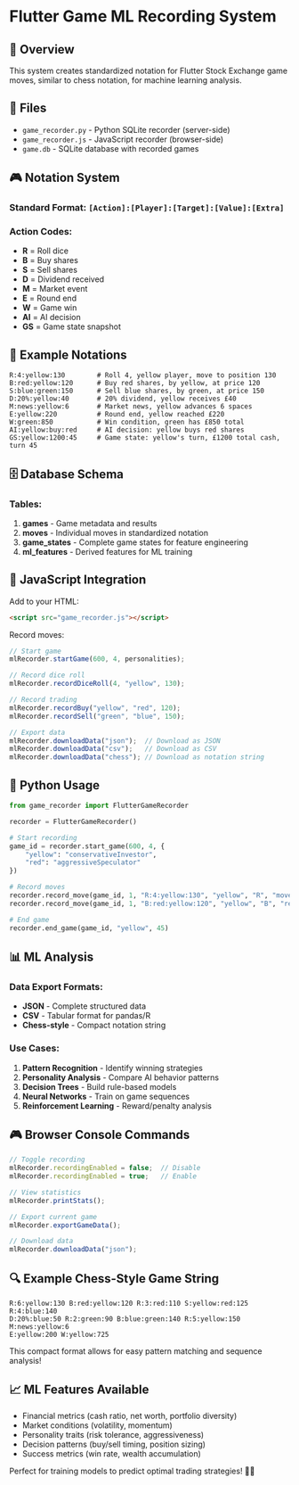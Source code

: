 # Flutter Game ML Recording System

## 🎯 Overview

This system creates standardized notation for Flutter Stock Exchange game moves, similar to chess notation, for machine learning analysis.

## 📁 Files

- `game_recorder.py` - Python SQLite recorder (server-side)
- `game_recorder.js` - JavaScript recorder (browser-side)  
- `game.db` - SQLite database with recorded games

## 🎮 Notation System

### Standard Format: `[Action]:[Player]:[Target]:[Value]:[Extra]`

### Action Codes:
- **R** = Roll dice
- **B** = Buy shares
- **S** = Sell shares
- **D** = Dividend received
- **M** = Market event
- **E** = Round end
- **W** = Game win
- **AI** = AI decision
- **GS** = Game state snapshot

## 📝 Example Notations

```
R:4:yellow:130        # Roll 4, yellow player, move to position 130
B:red:yellow:120      # Buy red shares, by yellow, at price 120
S:blue:green:150      # Sell blue shares, by green, at price 150
D:20%:yellow:40       # 20% dividend, yellow receives £40
M:news:yellow:6       # Market news, yellow advances 6 spaces
E:yellow:220          # Round end, yellow reached £220
W:green:850           # Win condition, green has £850 total
AI:yellow:buy:red     # AI decision: yellow buys red shares
GS:yellow:1200:45     # Game state: yellow's turn, £1200 total cash, turn 45
```

## 🗄️ Database Schema

### Tables:
1. **games** - Game metadata and results
2. **moves** - Individual moves in standardized notation
3. **game_states** - Complete game states for feature engineering
4. **ml_features** - Derived features for ML training

## 🔧 JavaScript Integration

Add to your HTML:
```html
<script src="game_recorder.js"></script>
```

Record moves:
```javascript
// Start game
mlRecorder.startGame(600, 4, personalities);

// Record dice roll
mlRecorder.recordDiceRoll(4, "yellow", 130);

// Record trading
mlRecorder.recordBuy("yellow", "red", 120);
mlRecorder.recordSell("green", "blue", 150);

// Export data
mlRecorder.downloadData("json");  // Download as JSON
mlRecorder.downloadData("csv");   // Download as CSV
mlRecorder.downloadData("chess"); // Download as notation string
```

## 🐍 Python Usage

```python
from game_recorder import FlutterGameRecorder

recorder = FlutterGameRecorder()

# Start recording
game_id = recorder.start_game(600, 4, {
    "yellow": "conservativeInvestor",
    "red": "aggressiveSpeculator"
})

# Record moves
recorder.record_move(game_id, 1, "R:4:yellow:130", "yellow", "R", "move", 4)
recorder.record_move(game_id, 1, "B:red:yellow:120", "yellow", "B", "red", 120)

# End game
recorder.end_game(game_id, "yellow", 45)
```

## 📊 ML Analysis

### Data Export Formats:
- **JSON** - Complete structured data
- **CSV** - Tabular format for pandas/R
- **Chess-style** - Compact notation string

### Use Cases:
1. **Pattern Recognition** - Identify winning strategies
2. **Personality Analysis** - Compare AI behavior patterns
3. **Decision Trees** - Build rule-based models
4. **Neural Networks** - Train on game sequences
5. **Reinforcement Learning** - Reward/penalty analysis

## 🎮 Browser Console Commands

```javascript
// Toggle recording
mlRecorder.recordingEnabled = false;  // Disable
mlRecorder.recordingEnabled = true;   // Enable

// View statistics
mlRecorder.printStats();

// Export current game
mlRecorder.exportGameData();

// Download data
mlRecorder.downloadData("json");
```

## 🔍 Example Chess-Style Game String

```
R:6:yellow:130 B:red:yellow:120 R:3:red:110 S:yellow:red:125 R:4:blue:140 
D:20%:blue:50 R:2:green:90 B:blue:green:140 R:5:yellow:150 M:news:yellow:6 
E:yellow:200 W:yellow:725
```

This compact format allows for easy pattern matching and sequence analysis!

## 📈 ML Features Available

- Financial metrics (cash ratio, net worth, portfolio diversity)
- Market conditions (volatility, momentum) 
- Personality traits (risk tolerance, aggressiveness)
- Decision patterns (buy/sell timing, position sizing)
- Success metrics (win rate, wealth accumulation)

Perfect for training models to predict optimal trading strategies! 🤖✨ 